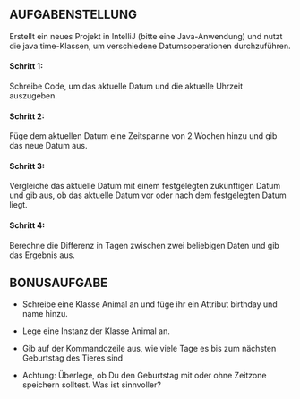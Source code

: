 ## AUFGABENSTELLUNG

Erstellt ein neues Projekt in IntelliJ (bitte eine Java-Anwendung) und nutzt die java.time-Klassen, 
um verschiedene Datumsoperationen durchzuführen.

#### Schritt 1:
Schreibe Code, um das aktuelle Datum und die aktuelle Uhrzeit auszugeben.

#### Schritt 2:
Füge dem aktuellen Datum eine Zeitspanne von 2 Wochen hinzu und gib das neue Datum aus.

#### Schritt 3:
Vergleiche das aktuelle Datum mit einem festgelegten zukünftigen Datum und gib aus, ob das aktuelle Datum vor oder nach dem festgelegten Datum liegt.

#### Schritt 4: 
Berechne die Differenz in Tagen zwischen zwei beliebigen Daten und gib das Ergebnis aus.


## BONUSAUFGABE

* Schreibe eine Klasse Animal an und füge ihr ein Attribut birthday und name hinzu.

* Lege eine Instanz der Klasse Animal an.

* Gib auf der Kommandozeile aus, wie viele Tage es bis zum nächsten Geburtstag des Tieres sind

* Achtung: Überlege, ob Du den Geburtstag mit oder ohne Zeitzone speichern solltest. Was ist sinnvoller?
